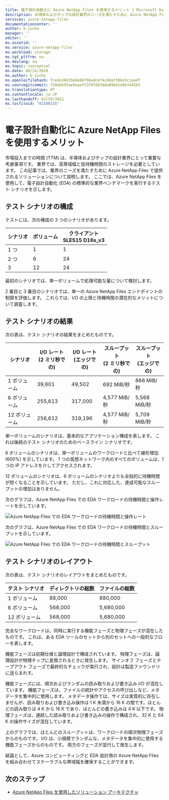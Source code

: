 ```yaml
---
title: 電子設計自動化に Azure NetApp Files を使用するメリット | Microsoft Docs
description: 半導体およびチップの設計業界のニーズを満たすために Azure NetApp Files で提供されるソリューションについて説明します。 Azure NetApp Files を使用して、電子設計自動化 (EDA) の標準的な業界ベンチマークを実行するテスト シナリオを示します。
services: azure-netapp-files
documentationcenter: ''
author: b-juche
manager: ''
editor: ''
ms.assetid: ''
ms.service: azure-netapp-files
ms.workload: storage
ms.tgt_pltfrm: na
ms.devlang: na
ms.topic: conceptual
ms.date: 04/24/2020
ms.author: b-juche
ms.openlocfilehash: fcede16619e8488796adc6f4c60af30643c1aadf
ms.sourcegitcommit: f28ebb95ae9aaaff3f87d8388a09b41e0b3445b5
ms.translationtype: HT
ms.contentlocale: ja-JP
ms.lasthandoff: 03/29/2021
ms.locfileid: "82160155"
---
```

# <a name="benefits-of-using-azure-netapp-files-for-electronic-design-automation"></a>電子設計自動化に Azure NetApp Files を使用するメリット

市場投入までの時間 (TTM) は、半導体およびチップの設計業界にとって重要な考慮事項です。 業界では、高帯域幅と低待機時間のストレージを必要としています。 この記事では、業界のニーズを満たすために Azure NetApp Files で提供されるソリューションについて説明します。 ここでは、Azure NetApp Files を使用して、電子設計自動化 (EDA) の標準的な業界ベンチマークを実行するテスト シナリオを示します。 

## <a name="test-scenario-configurations"></a>テスト シナリオの構成

テストには、次の構成の 3 つのシナリオがあります。 

|    シナリオ    |    ボリューム    |    クライアント<br> SLES15 D16s_v3  |
|----------------|---------------|--------------------------------|
|    1 つ         |    1          |    1                           |
|    2 つ         |    6          |    24                          |
|    3       |    12         |    24                          |

最初のシナリオでは、単一ボリュームで処理可能な量について検討します。  

2 番目と 3 番目のシナリオでは、単一の Azure NetApp Files エンドポイントの制限を評価します。 これらでは、I/O の上限と待機時間の潜在的なメリットについて調査します。

## <a name="test-scenario-results"></a>テスト シナリオの結果

次の表は、テスト シナリオの結果をまとめたものです。

|    シナリオ       |    I/O レート<br>  (2 ミリ秒での)     |    I/O レート<br>  (エッジでの)     |    スループット<br>  (2 ミリ秒での)     |    スループット<br>  (エッジでの)     |
|-------------------|---------------------------|--------------------------------|-----------------------------|----------------------------------|
|    1 ボリューム       |    39,601                 |    49,502                      |    692 MiB/秒                 |    866 MiB/秒                      |
|    6 ボリューム      |    255,613                |    317,000                     |    4,577 MiB/秒               |    5,568 MiB/秒                    |
|    12 ボリューム     |    256,612                |    319,196                     |    4,577 MiB/秒               |    5,709 MiB/秒                    |

単一ボリュームのシナリオは、基本的なアプリケーション構成を表します。 これは後続のテスト シナリオのためのベースライン シナリオです。  

6 ボリュームのシナリオは、単一ボリュームのワークロードと比べて線形増加 (600%) を示しています。  1 つの仮想ネットワーク内のすべてのボリュームは、1 つの IP アドレスを介してアクセスされます。  

12 ボリュームのシナリオは、6 ボリュームのシナリオよりも全般的に待機時間が短くなることを示しています。 ただし、これに対応した、達成可能なスループットの増加はありません。   

次のグラフは、Azure NetApp Files での EDA ワークロードの待機時間と操作レートを示しています。  

![Azure NetApp Files での EDA ワークロードの待機時間と操作レート](../media/azure-netapp-files/solutions-electronic-design-automation-workload-latency-operation-rate.png)   

次のグラフは、Azure NetApp Files での EDA ワークロードの待機時間とスループットを示しています。  

![Azure NetApp Files での EDA ワークロードの待機時間とスループット](../media/azure-netapp-files/solutions-electronic-design-automation-workload-latency-throughput.png) 

## <a name="layout-of-test-scenarios"></a>テスト シナリオのレイアウト 

次の表は、テスト シナリオのレイアウトをまとめたものです。

|    テスト シナリオ     |    ディレクトリの総数     |    ファイルの総数     |
|----------------------|------------------------------------|------------------------------|
|    1 ボリューム          |    88,000                          |    880,000                   |
|    6 ボリューム         |    568,000                         |    5,680,000                 |
|    12 ボリューム        |    568,000                         |    5,680,000                 |

完全なワークロードは、同時に実行する機能フェーズと物理フェーズが混在したものです。 これは、ある EDA ツールのセットから別のセットへの一般的なフローを表します。   

機能フェーズは初期仕様と論理設計で構成されています。 物理フェーズは、論理設計が物理チップに変換されるときに発生します。 サインオフ フェーズとテープアウト フェーズで最終的なチェックが実行され、設計は製造ファウンドリに送らまれす。  

機能フェーズには、順次およびランダムの読み取りおよび書き込み I/O が混在しています。 機能フェーズは、ファイルの統計やアクセスの呼び出しなど、メタデータを集中的に使用します。 メタデータ操作では、サイズは実質的に存在しませんが、読み取りおよび書き込み操作は 1 K 未満から 16 K の間です。ほとんどの読み取りは 4 K から 16 K であり、ほとんどの書き込みは 4 K 以下です。 物理フェーズは、連続した読み取りおよび書き込みの操作で構成され、32 K と 64 K の操作サイズが混在しています。  

上のグラフでは、ほとんどのスループットは、ワークロードの順次物理フェーズからのものです。 I/O は、小規模でランダムな、メタデータを集中的に使用する機能フェーズからのものです。 両方のフェーズが並行して発生します。 

結論として、Azure コンピューティングと EDA 設計用の Azure NetApp Files を組み合わせてスケーラブルな帯域幅を確保することができます。 

## <a name="next-steps"></a>次のステップ

- [Azure NetApp Files を使用したソリューション アーキテクチャ](azure-netapp-files-solution-architectures.md)
